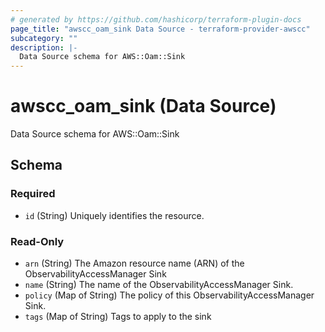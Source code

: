```yaml
---
# generated by https://github.com/hashicorp/terraform-plugin-docs
page_title: "awscc_oam_sink Data Source - terraform-provider-awscc"
subcategory: ""
description: |-
  Data Source schema for AWS::Oam::Sink
---
```


# awscc_oam_sink (Data Source)

Data Source schema for AWS::Oam::Sink



<!-- schema generated by tfplugindocs -->
## Schema

### Required

- `id` (String) Uniquely identifies the resource.

### Read-Only

- `arn` (String) The Amazon resource name (ARN) of the ObservabilityAccessManager Sink
- `name` (String) The name of the ObservabilityAccessManager Sink.
- `policy` (Map of String) The policy of this ObservabilityAccessManager Sink.
- `tags` (Map of String) Tags to apply to the sink
